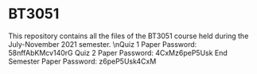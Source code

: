 # BT3051
This repository contains all the files of the BT3051 course held during the July-November 2021 semester.
\nQuiz 1 Paper Password: 58nffAbKMcv140rG
Quiz 2 Paper Password: 4CxMz6peP5Usk
End Semester Paper Password: z6peP5Usk4CxM
